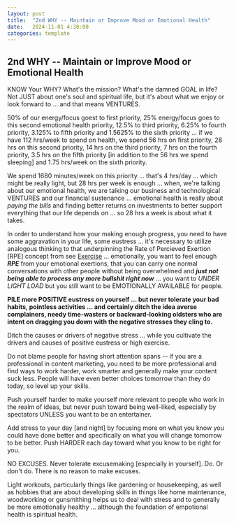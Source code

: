 ```yaml
---
layout: post
title:  "2nd WHY -- Maintain or Improve Mood or Emotional Health"
date:   2024-11-01 4:30:00
categories: template
---
```




## 2nd WHY -- Maintain or Improve Mood or Emotional Health

KNOW Your WHY? What's the mission? What's the damned GOAL in life? Not JUST about one's soul and spiritual life, but it's about what we enjoy or look forward to ... and that means VENTURES.

50% of our energy/focus goest to first priority, 25% energy/focus goes to this second emotional health priority, 12.5% to third priority, 6.25% to fourth priority, 3.125% to fifth priority and 1.5625% to the sixth priority ... if we have 112 hrs/week to spend on health, we spend 56 hrs on first priority, 28 hrs on this second priority, 14 hrs on the third priority, 7 hrs on the fourth priority, 3.5 hrs on the fifth priority [in addition to the 56 hrs we spend sleeping] and 1.75 hrs/week on the sixth priority. 

We spend 1680 minutes/week on this priority ... that's 4 hrs/day ... which might be really light, but 28 hrs per week is enough ... when, we're talking about our emotional health, we are talking our business and technological VENTURES and our financial sustenance ... emotional health is really about *paying the bills* and finding better returns on investments to better support everything that our life depends on ... so 28 hrs a week is about what it takes.

In order to understand how your making enough progress, you need to have some aggravation in your life, some eustress ... it's necessary to utilize analogous thinking to that underpinning the Rate of Percieved Exertion [RPE] concept from see [Exercise](https://markbruns.github.io/Health/Exercise/) ... emotionally, you want to feel enough ***RPE*** from your emotional exertions, that you can carry one normal conversations with other people without being overwhelmed and ***just not being able to process any more bullshit right now*** ... you want to *UNDER LIGHT LOAD* but you still want to be EMOTIONALLY AVAILABLE for people.

**PILE more POSITIVE eustress on yourself ... but never tolerate your bad habits, pointless activities ... and certainly ditch the idea averse complainers, needy time-wasters or backward-looking oldsters who are intent on dragging you down with the negative stresses they cling to.**

Ditch the causes or drivers of negative stress ... while you cultivate the drivers and causes of positive eustress or high exercise.

Do not blame people for having short attention spans -- if you are a professional in content marketing, you need to be more professional and find ways to work harder, work smarter and generally make your content suck less. People will have even better choices tomorrow than they do today, so level up your skills.

Push yourself harder to make yourself more relevant to people who work in the realm of ideas, but never push toward being well-liked, especially by spectators UNLESS you want to be an entertainer.  

Add stress to your day [and night] by focusing more on what you know you could have done better and specifically on what you will change tomorrow to be better. Push HARDER each day toward what you know to be right for you.

NO EXCUSES. Never tolerate excusemaking [especially in yourself]. Do. Or don't do. There is no reason to make excuses.

Light workouts, particularly things like gardening or housekeeping, as well as hobbies that are about developing skills in things like home maintenance,  woodworking or gunsmithing helps us to deal with stress and to generally be more emotionally healthy ... although the foundation of empotional health is spiritual health.
